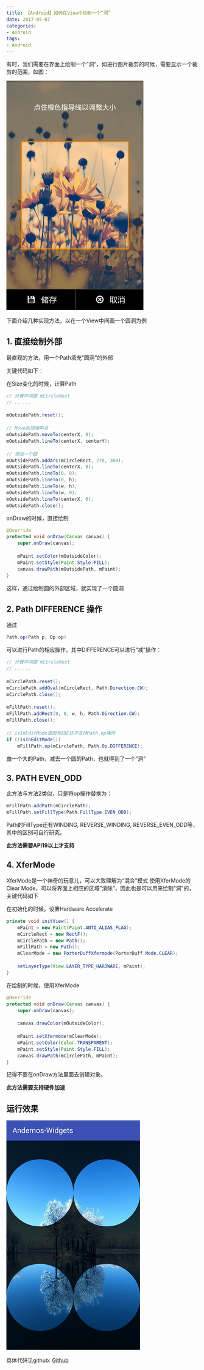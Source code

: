 ```yaml
---
title: 【Android】如何在View中绘制一个“洞”
date: 2017-05-07
categories:
- Android
tags:
- Android
---
```

有时，我们需要在界面上绘制一个”洞“，如进行图片裁剪的时候，需要显示一个裁剪的范围，如图：

![图片裁剪](/imgs/hole_views_crop.jpg)

下面介绍几种实现方法，以在一个View中间画一个圆洞为例

## 1. 直接绘制外部

最直观的方法，用一个Path填充”圆洞”的外部

关键代码如下：

在Size变化的时候，计算Path
``` java
// 计算中间圆 mCircleRect
// ......

mOutsidePath.reset();

// Move到顶端中点
mOutsidePath.moveTo(centerX, 0);
mOutsidePath.lineTo(centerX, centerY);

// 添加一个圆
mOutsidePath.addArc(mCircleRect, 270, 360);
mOutsidePath.lineTo(centerX, 0);
mOutsidePath.lineTo(0, 0);
mOutsidePath.lineTo(0, h);
mOutsidePath.lineTo(w, h);
mOutsidePath.lineTo(w, 0);
mOutsidePath.lineTo(centerX, 0);
mOutsidePath.close();
```

onDraw的时候，直接绘制
``` java
@Override
protected void onDraw(Canvas canvas) {
    super.onDraw(canvas);

    mPaint.setColor(mOutsideColor);
    mPaint.setStyle(Paint.Style.FILL);
    canvas.drawPath(mOutsidePath, mPaint);
}
```

这样，通过绘制圆的外部区域，就实现了一个圆洞

## 2. Path DIFFERENCE 操作

通过
``` java
Path.op(Path p, Op op)
```
可以进行Path的相应操作，其中DIFFERENCE可以进行“减”操作：

``` java
// 计算中间圆 mCircleRect
// ......

mCirclePath.reset();
mCirclePath.addOval(mCircleRect, Path.Direction.CW);
mCirclePath.close();

mFillPath.reset();
mFillPath.addRect(0, 0, w, h, Path.Direction.CW);
mFillPath.close();

// isInEditMode是因为IDE还不支持Path.op操作
if (!isInEditMode())
    mFillPath.op(mCirclePath, Path.Op.DIFFERENCE);
```

由一个大的Path，减去一个圆的Path，也就得到了一个”洞”

## 3. PATH EVEN_ODD
此方法与方法2类似，只是将op操作替换为：
``` java
mFillPath.addPath(mCirclePath);
mFillPath.setFillType(Path.FillType.EVEN_ODD);
```

Path的FillType还有WINDING, REVERSE_WINDING, REVERSE_EVEN_ODD等，其中的区别可自行研究。

**此方法需要API19以上才支持**

## 4. XferMode
XferMode是一个神奇的玩意儿，可以大致理解为“混合”模式
使用XferMode的Clear Mode，可以将界面上相应的区域”清除”，因此也是可以用来绘制“洞”的，关键代码如下

在初始化的时候，设置Hardware Accelerate
``` java
private void initView() {
    mPaint = new Paint(Paint.ANTI_ALIAS_FLAG);
    mCircleRect = new RectF();
    mCirclePath = new Path();
    mFillPath = new Path();
    mClearMode = new PorterDuffXfermode(PorterDuff.Mode.CLEAR);

    setLayerType(View.LAYER_TYPE_HARDWARE, mPaint);
}
```

在绘制的时候，使用XferMode
``` java
@Override
protected void onDraw(Canvas canvas) {
    super.onDraw(canvas);

    canvas.drawColor(mOutsideColor);

    mPaint.setXfermode(mClearMode);
    mPaint.setColor(Color.TRANSPARENT);
    mPaint.setStyle(Paint.Style.FILL);
    canvas.drawPath(mCirclePath, mPaint);
}
```
记得不要在onDraw方法里面去创建对象。

**此方法需要支持硬件加速**

## 运行效果
![运行效果](/imgs/hole_views_result.jpg)

具体代码见github: [Github](https://github.com/dogold/andemos/tree/master/widgets/src/main/java/com/dogold/andemos/widgets/customwidgets/holeviews)
